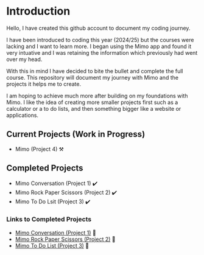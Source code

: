 # Introduction 

Hello, I have created this github account to document my coding journey.

I have been introduced to coding this year (2024/25) but the courses were lacking and I want to learn more.
I began using the Mimo app and found it very intuative and I was retaining the information which previously had went over my head.

With this in mind I have decided to bite the bullet and complete the full course.
This repository will document my journey with Mimo and the projects it helps me to create.

I am hoping to achieve much more after building on my foundations with Mimo. I like the idea of creating more smaller projects first such as a calculator or a to do lists, and then something bigger like a website or applications.

## Current Projects (Work in Progress)

- Mimo (Project 4) ⚒️

## Completed Projects

- Mimo Conversation (Project 1) ✔️
- Mimo Rock Paper Scissors (Project 2) ✔️
- Mimo To Do Lsit (Project 3) ✔️

### Links to Completed Projects 
- [Mimo Conversation (Project 1)](https://github.com/MattyTurbo299/MattyTurbo299/blob/main/Mimo_Proj-1.md) 🔗
- [Mimo Rock Paper Scissors (Project 2)](https://github.com/MattyTurbo299/MattyTurbo299/blob/main/Mimo%20Project%202%20Rock%20Paper%20Scissors.md) 🔗
- [Mimo To Do List (Project 3)](https://github.com/MattyTurbo299/MattyTurbo299/blob/main/Mimo%20Project%203%20To%20Do%20List.md) 🔗
